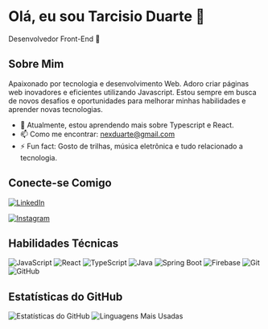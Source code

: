 # Olá, eu sou Tarcisio Duarte 👋

Desenvolvedor Front-End 🚀

## Sobre Mim

Apaixonado por tecnologia e desenvolvimento Web. Adoro criar páginas web inovadores e eficientes utilizando Javascript. Estou sempre em busca de novos desafios e oportunidades para melhorar minhas habilidades e aprender novas tecnologias.

- 🌱 Atualmente, estou aprendendo mais sobre Typescript e React.
- 📫 Como me encontrar: [nexduarte@gmail.com](mailto:nexduarte@gmail.com)
- ⚡ Fun fact: Gosto de trilhas, música eletrônica e tudo relacionado a tecnologia.

## Conecte-se Comigo

[![LinkedIn](https://img.shields.io/badge/LinkedIn-blue?style=for-the-badge&logo=linkedin)](https://www.linkedin.com/in/tarcisio-duarte-4228a2195/)

[![Instagram](https://img.shields.io/badge/Instagram-E4405F?style=for-the-badge&logo=instagram&logoColor=white)](https://www.instagram.com/zizo_duarte/)

## Habilidades Técnicas

![JavaScript](https://img.shields.io/badge/JavaScript-F7DF1E?style=for-the-badge&logo=javascript&logoColor=black)
![React](https://img.shields.io/badge/React-20232A?style=for-the-badge&logo=react&logoColor=61DAFB)
![TypeScript](https://img.shields.io/badge/TypeScript-007ACC?style=for-the-badge&logo=typescript&logoColor=white)
![Java](https://img.shields.io/badge/Java-ED8B00?style=for-the-badge&logo=java&logoColor=white)
![Spring Boot](https://img.shields.io/badge/Spring_Boot-6DB33F?style=for-the-badge&logo=spring-boot&logoColor=white)
![Firebase](https://img.shields.io/badge/Firebase-ffca28?style=for-the-badge&logo=firebase&logoColor=black)
![Git](https://img.shields.io/badge/Git-F05032?style=for-the-badge&logo=git&logoColor=white)
![GitHub](https://img.shields.io/badge/GitHub-181717?style=for-the-badge&logo=github&logoColor=white)


## Estatísticas do GitHub

![Estatísticas do GitHub](https://github-readme-stats.vercel.app/api?username=Zizoduarte&show_icons=true&theme=radical)
![Linguagens Mais Usadas](https://github-readme-stats.vercel.app/api/top-langs/?username=Zizoduarte&layout=compact&theme=radical)
